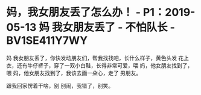 # 妈，我女朋友丢了怎么办！ - P1：2019-05-13 妈 我女朋友丢了 - 不怕队长 - BV1SE411Y7WY

妈 我女朋友丢了，你快发动朋友们，帮我找找吧，长什么样子，黄色头发 花上衣，还有牛仔裤子，穿了一双小白鞋，长得非常可爱，喂 妈，他女朋友找到了，喂 妈，他女朋友找到了，我该去画一朵心，走了 男朋友。

跟我回家愣着干啥，别 别闹，我错了，别笑。